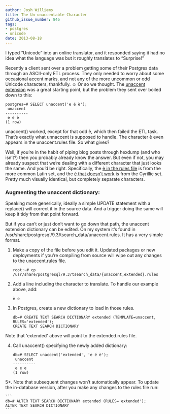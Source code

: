 ```yaml
---
author: Josh Williams
title: The Un-unaccentable Character
github_issue_number: 846
tags:
- postgres
- unicode
date: 2013-08-18
---
```


I typed “Unicode” into an online translator, and it responded saying it had no idea what the language was but it roughly translates to “Surprise!”

Recently a client sent over a problem getting some of their Postgres data through an ASCII-only ETL process.  They only needed to worry about some occasional accent marks, and not any of the more uncommon or odd Unicode characters, thankfully. ☺ Or so we thought.  The [unaccent extension](http://www.postgresql.org/docs/current/interactive/unaccent.html) was a great starting point, but the problem they sent over boiled down to this:

```
postgres=# SELECT unaccent('e é ѐ');
 unaccent 
----------
 e e ѐ
(1 row)
```

unaccent() worked, except for that odd ѐ, which then failed the ETL task.  That’s exactly what unnaccent is supposed to handle.  The character è even appears in the unaccent.rules file.  So what gives?

Well, if you’re in the habit of piping blog posts through hexdump (and who isn’t?) then you probably already know the answer.  But even if not, you may already suspect that we’re dealing with a different character that just looks the same.  And you’d be right.  Specifically, the [è in the rules file](http://unicode.org/cldr/utility/character.jsp?a=00E8) is from the more common Latin set, and the [ѐ that doesn’t work](http://unicode.org/cldr/utility/character.jsp?a=0450) is from the Cyrillic set.  Pretty much visually identical, but completely separate characters.

### Augmenting the unaccent dictionary:

Speaking more generically, ideally a simple UPDATE statement with a replace() will correct it in the source data.  And a trigger doing the same will keep it tidy from that point forward.

But if you can’t or just don’t want to go down that path, the unaccent extension dictionary can be edited.  On my system it’s found in /usr/share/postgresql/9.3/tsearch_data/unaccent.rules.  It has a very simple format.

1. Make a copy of the file before you edit it.  Updated packages or new deployments if you’re compiling from source will wipe out any changes to the unaccent.rules file.

    ```
    root:~# cp /usr/share/postgresql/9.3/tsearch_data/{unaccent,extended}.rules
    ```

2. Add a line including the character to translate.  To handle our example above, add:

    ```
    ѐ e
    ```

3. In Postgres, create a new dictionary to load in those rules.

    ```
    db=# CREATE TEXT SEARCH DICTIONARY extended (TEMPLATE=unaccent, RULES='extended');
    CREATE TEXT SEARCH DICTIONARY
    ```

Note that 'extended' above will point to the extended.rules file.

4. Call unaccent() specifying the newly added dictionary:

    ```
    db=# SELECT unaccent('extended', 'e é ѐ');
     unaccent 
    ----------
     e e e
    (1 row)
    ```

5+. Note that subsequent changes won’t automatically appear.  To update the in-database version, after you make any changes to the rules file run:

    ```
    db=# ALTER TEXT SEARCH DICTIONARY extended (RULES='extended');
    ALTER TEXT SEARCH DICTIONARY
    ```
